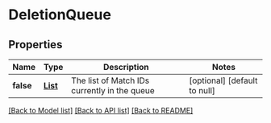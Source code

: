 # DeletionQueue
## Properties

Name | Type | Description | Notes
------------ | ------------- | ------------- | -------------
**false** | [**List**](DeletionQueueItem.md) | The list of Match IDs currently in the queue | [optional] [default to null]


[[Back to Model list]](../README.md#documentation-for-models) [[Back to API list]](../README.md#documentation-for-api-endpoints) [[Back to README]](../README.md)

    
